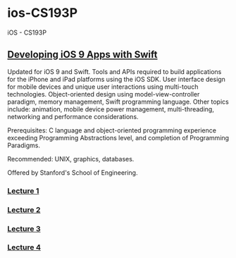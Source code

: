 # ios-CS193P
iOS - CS193P

## [Developing iOS 9 Apps with Swift](https://itunes.apple.com/br/course/developing-ios-9-apps-swift/id1104579961)

Updated for iOS 9 and Swift. Tools and APIs required to build applications for the iPhone and iPad platforms using the iOS SDK. User interface design for mobile devices and unique user interactions using multi-touch technologies. Object-oriented design using model-view-controller paradigm, memory management, Swift programming language. Other topics include: animation, mobile device power management, multi-threading, networking and performance considerations.

Prerequisites: C language and object-oriented programming experience exceeding Programming Abstractions level, and completion of Programming Paradigms.

Recommended: UNIX, graphics, databases.

Offered by Stanford's School of Engineering.

### [Lecture 1](https://github.com/emilianoeloi/ios-CS193P/tree/master/ios-cs193p-Calculator)

### [Lecture 2](https://github.com/emilianoeloi/ios-CS193P/tree/master/ios-cs193p-CalculatorBrain)

### [Lecture 3](https://github.com/emilianoeloi/ios-CS193P/tree/master/ios-cs193p-Swift)

### [Lecture 4](https://github.com/emilianoeloi/ios-CS193P/tree/master/ios-cs193p-View)

